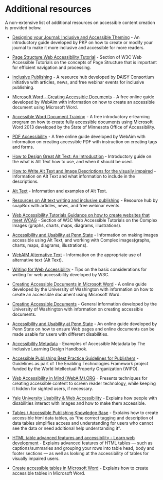 # Additional resources

A non-extensive list of additional resources on accessible content creation is provided below.

- [Designing your Journal: Inclusive and Accessible Theming](https://docs.pkp.sfu.ca/designing-your-journal/en/inclusive-and-accessible-theming) - An introductory guide developed by PKP on how to create or modify your journal to make it more inclusive and accessible for more readers.

- [Page Structure Web Accessibility Tutorial](https://www.w3.org/WAI/tutorials/page-structure/) - Section of W3C Web Accessible Tutorials on the concepts of Page Structure that is important for efficient navigation and processing.

- [Inclusive Publishing](https://inclusivepublishing.org/) - A resource hub developed by DAISY Consortium initiative with articles, news, and free webinar events for inclusive publishing.

- [Microsoft Word - Creating Accessible Documents](https://webaim.org/techniques/word/) - A free online guide developed by WebAim with information on how to create an accessible document using Microsoft Word.

- [Accessible Word Document Training](http://mn.gov/mnit-accessibility/AccessibleDocs/Introduction/index.html) - A free introductory e-learning program on how to create fully accessible documents using Microsoft Word 2013 developed by the State of Minnesota Office of Accessibility.

- [PDF Accessibility](https://webaim.org/techniques/acrobat/) - A free online guide developed by WebAim with information on creating accessible PDF with instruction on creating tags and forms.

- [How to Design Great Alt Text: An Introduction](https://www.deque.com/blog/great-alt-text-introduction/) - Introductory guide on the what is Alt Text how to use, and when it should be used.

- [How to Write Alt Text and Image Descriptions for the visually impaired](https://www.perkinselearning.org/technology/blog/how-write-alt-text-and-image-descriptions-visually-impaired)  - Information on Alt Text and what information to include in the descriptions.

- [Alt Text](https://moz.com/learn/seo/alt-text) - Information and examples of Alt Text.

- [Resources on Alt text writing and inclusive publishing](https://www.textboxdigital.com/soapbox) - Resource hub by soapBox with articles, news, and free webinar events.

- [Web Accessibility Tutorials Guidance on how to create websites that meet WCAG](https://www.w3.org/WAI/tutorials/images/complex/) - Section of W3C Web Accessible Tutorials on the Complex Images (graphs, charts, maps, diagrams, illustrations).

- [Accessibility and Usability at Penn State](https://accessibility.psu.edu/images/) - Information on making images accessible using Alt Text, and working with Complex images(graphs, charts, maps, diagrams, illustrations).

- [WebAIM Alternative Text](https://webaim.org/techniques/alttext/) - Information on the appropriate use of alternative text (Alt Text).

- [Writing for Web Accessibility](https://www.w3.org/WAI/tips/writing/) - Tips on the basic considerations for writing for web accessibility developed by W3C.

- [Creating Accessible Documents in Microsoft Word](https://www.washington.edu/accessibility/documents/word/) - A online guide developed by the University of Washington with information on how to create an accessible document using Microsoft Word.

- [Creating Accessible Documents](https://www.washington.edu/accessibility/documents/) - General information developed by the University of Washington with information on creating accessible documents.

- [Accessibility and Usability at Penn State](https://accessibility.psu.edu/) - An online guide developed by Penn State on how to ensure Web pages and online documents can be made usable for users with different disabilities.

- [Accessibility Metadata](https://handbook.floeproject.org/AccessibilityMetadata.html) - Examples of Accessible Metadata by The Inclusive Learning Design Handbook.

- [Accessible Publishing Best Practice Guidelines for Publishers](https://www.accessiblebooksconsortium.org/publishing/en/accessible_best_practice_guidelines_for_publishers.html) - Guidelines as part of The Enabling Technologies Framework project funded by the World Intellectual Property Organization (WIPO).

- [Web Accessibility in Mind (WebAIM).ORG](https://webaim.org/techniques/css/invisiblecontent/) - Presents techniques for creating accessible content to screen reader technology, while keeping it hidden for sighted users, if necessary.

- [Yale University Usability & Web Accessibility](https://usability.yale.edu/web-accessibility/articles/images) - Explains how people with disabilities interact with images and how to make them accessible.

- [Tables / Accessible Publishing Knowledge Base](https://kb.daisy.org/publishing/docs/html/tables.html) - Explains how to create accessible html data tables, as “the correct tagging and description of data tables simplifies access and understanding for users who cannot see the data or need additional help understanding it”.

- [HTML table advanced features and accessibility - Learn web development](https://developer.mozilla.org/en-US/docs/Learn/HTML/Tables/Advanced) - Explains advanced features of HTML tables — such as captions/summaries and grouping your rows into table head, body and footer sections — as well as looking at the accessibility of tables for visually impaired users.

- [Create accessible tables in Microsoft Word](https://kb.iu.edu/d/aqjl) - Explains how to create accessible tables in Microsoft Word.
